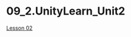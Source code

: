 # 09_2.UnityLearn_Unit2
[Lesson 02](https://learn.unity.com/tutorial/lesson-2-1-control-player-bounds-with-if-then-statements?uv=2020.3&amp;labelRequired=true&amp;pathwayId=5f7e17e1edbc2a5ec21a20af&amp;missionId=5f71fe63edbc2a00200e9de0&amp;projectId=5cdcc312edbc2a24a41671e6#)
